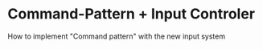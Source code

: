 # Command-Pattern + Input Controler 
  How to implement "Command pattern" with the new input system
